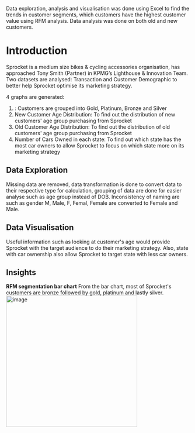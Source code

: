 Data exploration, analysis and visualisation was done using Excel to find the trends in customer segments, which customers have the highest customer value using RFM analysis. Data analysis was done on both old and new customers. 

<h1>Introduction</h1>
Sprocket is a medium size bikes & cycling accessories organisation, has approached Tony Smith (Partner) in KPMG’s Lighthouse & Innovation Team. 
Two datasets are analysed: Transaction and Customer Demographic to better help Sprocket optimise its marketing strategy.

4 graphs are generated:
1) : Customers are grouped into Gold, Platinum, Bronze and Silver
2) New Customer Age Distribution: To find out the distribution of new customers' age group purchasing from Sprocket
3) Old Customer Age Distribution: To find out the distribution of old customers' age group purchasing from Sprocket
4) Number of Cars Owned in each state: To find out which state has the most car owners to allow Sprocket to focus on which state more on its marketing strategy


<h2>Data Exploration</h2>
Missing data are removed, data transformation is done to convert data to their respective type for calculation, grouping of data are done for easier analyse such as age group instead of DOB.
Inconsistency of naming are such as gender M, Male, F, Femal, Female are converted to Female and Male.

<h2>Data Visualisation</h2>
Useful information such as looking at customer's age would provide Sprocket with the target audience to do their marketing strategy. Also, state with car ownership also allow Sprocket to target state with less car owners. 

<h2>Insights</h2>
<b>RFM segmentation bar chart</b>
From the bar chart, most of Sprocket's customers are bronze followed by gold, platinum and lastly silver.

<img width="359" alt="image" src="https://user-images.githubusercontent.com/105982014/228599304-f586c1c2-e5c2-4908-b05b-e7d71f9a62ba.png">

